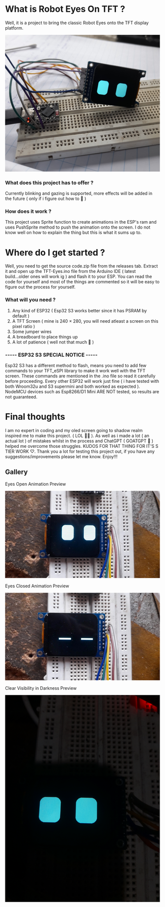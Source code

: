 # What is Robot Eyes On TFT ?

Well, it is a project to bring the classic Robot Eyes onto the TFT display platform.

![Project-Preview](https://github.com/manuX28-K/RobotEyesOnTFT/blob/main/Beta-Build-Preview.jpg)

### What does this project has to offer ?

Currently blinking and gazing is supported, more effects will be added in the future ( only if i figure out how to 🫠 )

### How does it work ?

This project uses Sprite function to create animations in the ESP's ram and uses PushSprite method to push the animation onto the screen.
I do not know well on how to explain the thing but this is what it sums up to.

# Where do I get started ?

Well, you need to get the source code.zip file from the releases tab. Extract it and open up the TFT-Eyes.ino file from the Arduino IDE ( latest build...older ones will work ig )
and flash it to your ESP. You can read the code for yourself and most of the things are commented so it will be easy to figure out the process for yourself.

### What will you need ?
1. Any kind of ESP32 ( Esp32 S3 works better since it has PSRAM by default )
2. A TFT Screen ( mine is 240 × 280, you will need atleast a screen on this pixel ratio )
3. Some jumper wires
4. A breadboard to place things up
5. A lot of patience ( well not that much 🥲 )

### ----- ESP32 S3 SPECIAL NOTICE -----

Esp32 S3 has a different method to flash, means you need to add few commands to your TFT_eSPI library to make it work well with the TFT screen.
These commands are mentioned in the .ino file so read it carefully before proceeding. Every other ESP32 will work just fine ( i have tested with both Wroom32u
and S3 supermini and both worked as expected ). NodeMCU devices such as Esp8266/D1 Mini ARE NOT tested, so results are not guaranteed.

# Final thoughts

I am no expert in coding and my oled screen going to shadow realm inspired me to make this project. ( LOL 🥸😅 ). As well as i made a lot ( an actual lot ) 
of mistakes whilst in the process and ChatGPT ( GOATGPT 🗿 ) helped me overcome those struggles. KUDOS FOR THAT THING FOR IT'S S TIER WORK ♡. 
Thank you a lot for testing this project out, if you have any suggestions/improvements please let me know. Enjoy!!!


## Gallery

Eyes Open Animation Preview

![Eyes-Open](https://github.com/manuX28-K/RobotEyesOnTFT/blob/main/Eyes-Open-Animation.jpg)

Eyes Closed Animation Preview

![Eyes-Closed](https://github.com/manuX28-K/RobotEyesOnTFT/blob/main/Blinking-Animation.jpg)


Clear Visibility in Darkness Preview

![Clear-Visibility](https://github.com/manuX28-K/RobotEyesOnTFT/blob/main/Clear-Visibilty-in-Dark.jpg)
